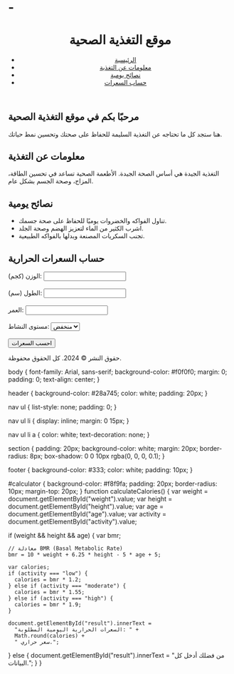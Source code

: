 # -<!DOCTYPE html>
<html lang="ar">

<head>
  <meta charset="UTF-8">
  <meta name="viewport" content="width=device-width, initial-scale=1.0">
  <title>موقع التغذية الصحية</title>
  <link rel="stylesheet" href="styles.css">
</head>

<body>

  <header>
    <h1>موقع التغذية الصحية</h1>
    <nav>
      <ul>
        <li><a href="#home">الرئيسية</a></li>
        <li><a href="#nutrition-info">معلومات عن التغذية</a></li>
        <li><a href="#tips">نصائح يومية</a></li>
        <li><a href="#calculator">حساب السعرات</a></li>
      </ul>
    </nav>
  </header>

  <section id="home">
    <h2>مرحبًا بكم في موقع التغذية الصحية</h2>
    <p>هنا ستجد كل ما تحتاجه عن التغذية السليمة للحفاظ على صحتك وتحسين نمط حياتك.</p>
  </section>

  <section id="nutrition-info">
    <h2>معلومات عن التغذية</h2>
    <p>التغذية الجيدة هي أساس الصحة الجيدة. الأطعمة الصحية تساعد في تحسين الطاقة، المزاج، وصحة الجسم بشكل عام.</p>
  </section>

  <section id="tips">
    <h2>نصائح يومية</h2>
    <ul>
      <li>تناول الفواكه والخضروات يوميًا للحفاظ على صحة جسمك.</li>
      <li>اشرب الكثير من الماء لتعزيز الهضم وصحة الجلد.</li>
      <li>تجنب السكريات المصنعة وبدلها بالفواكه الطبيعية.</li>
    </ul>
  </section>

  <section id="calculator">
    <h2>حساب السعرات الحرارية</h2>
    <form id="calorieForm">
      <label for="weight">الوزن (كجم):</label>
      <input type="number" id="weight" name="weight" required>
      <br><br>
      <label for="height">الطول (سم):</label>
      <input type="number" id="height" name="height" required>
      <br><br>
      <label for="age">العمر:</label>
      <input type="number" id="age" name="age" required>
      <br><br>
      <label for="activity">مستوى النشاط:</label>
      <select id="activity" name="activity">
        <option value="low">منخفض</option>
        <option value="moderate">متوسط</option>
        <option value="high">مرتفع</option>
      </select>
      <br><br>
      <button type="button" onclick="calculateCalories()">احسب السعرات</button>
    </form>
    <p id="result"></p>
  </section>

  <footer>
    <p>حقوق النشر © 2024. كل الحقوق محفوظة.</p>
  </footer>

  <script src="script.js"></script>
</body>

</html>
<!DOCTYPE html>
<html lang="ar">

<head>
  <meta charset="UTF-8">
  <meta name="viewport" content="width=device-width, initial-scale=1.0">
  <title>موقع التغذية الصحية</title> <!-- تغذية سليمة -->
  <link rel="stylesheet" href="styles.css">
</head>

<body>
  <!-- باقي محتوى الموقع -->
</body>

</html>

body {
  font-family: Arial, sans-serif;
  background-color: #f0f0f0;
  margin: 0;
  padding: 0;
  text-align: center;
}

header {
  background-color: #28a745;
  color: white;
  padding: 20px;
}

nav ul {
  list-style: none;
  padding: 0;
}

nav ul li {
  display: inline;
  margin: 0 15px;
}

nav ul li a {
  color: white;
  text-decoration: none;
}

section {
  padding: 20px;
  background-color: white;
  margin: 20px;
  border-radius: 8px;
  box-shadow: 0 0 10px rgba(0, 0, 0, 0.1);
}

footer {
  background-color: #333;
  color: white;
  padding: 10px;
}

#calculator {
  background-color: #f8f9fa;
  padding: 20px;
  border-radius: 10px;
  margin-top: 20px;
}
function calculateCalories() {
  var weight = document.getElementById("weight").value;
  var height = document.getElementById("height").value;
  var age = document.getElementById("age").value;
  var activity = document.getElementById("activity").value;

  if (weight && height && age) {
    var bmr;

    // معادلة BMR (Basal Metabolic Rate)
    bmr = 10 * weight + 6.25 * height - 5 * age + 5;

    var calories;
    if (activity === "low") {
      calories = bmr * 1.2;
    } else if (activity === "moderate") {
      calories = bmr * 1.55;
    } else if (activity === "high") {
      calories = bmr * 1.9;
    }

    document.getElementById("result").innerText =
      "السعرات الحرارية اليومية المطلوبة: " +
      Math.round(calories) +
      " سعر حراري.";
  } else {
    document.getElementById("result").innerText = "من فضلك أدخل كل البيانات.";
  }
}
